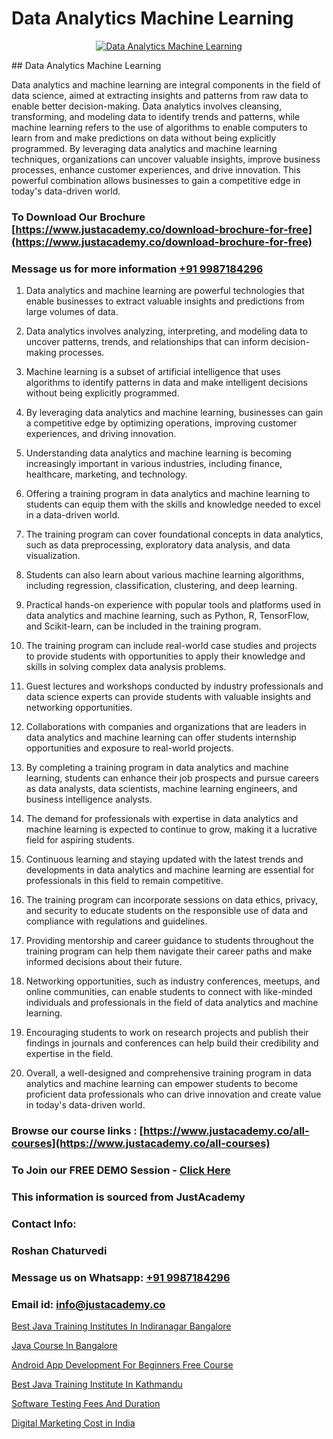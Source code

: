 # Data Analytics Machine Learning

<p align="center">
  <a href="https://justacademy.co/course-detail/machine-learning">
    <img src="https://justacademy.co/storage2/course_image/1709713428_course_image.webp" alt="Data Analytics Machine Learning">
  </a>
</p>
## Data Analytics Machine Learning

Data analytics and machine learning are integral components in the field of data science, aimed at extracting insights and patterns from raw data to enable better decision-making. Data analytics involves cleansing, transforming, and modeling data to identify trends and patterns, while machine learning refers to the use of algorithms to enable computers to learn from and make predictions on data without being explicitly programmed. By leveraging data analytics and machine learning techniques, organizations can uncover valuable insights, improve business processes, enhance customer experiences, and drive innovation. This powerful combination allows businesses to gain a competitive edge in today's data-driven world.
### To Download Our Brochure [https://www.justacademy.co/download-brochure-for-free](https://www.justacademy.co/download-brochure-for-free)
### Message us for more information [+91 9987184296](https://api.whatsapp.com/send?phone=919987184296)
1) Data analytics and machine learning are powerful technologies that enable businesses to extract valuable insights and predictions from large volumes of data.

2) Data analytics involves analyzing, interpreting, and modeling data to uncover patterns, trends, and relationships that can inform decision-making processes.

3) Machine learning is a subset of artificial intelligence that uses algorithms to identify patterns in data and make intelligent decisions without being explicitly programmed.

4) By leveraging data analytics and machine learning, businesses can gain a competitive edge by optimizing operations, improving customer experiences, and driving innovation.

5) Understanding data analytics and machine learning is becoming increasingly important in various industries, including finance, healthcare, marketing, and technology.

6) Offering a training program in data analytics and machine learning to students can equip them with the skills and knowledge needed to excel in a data-driven world.

7) The training program can cover foundational concepts in data analytics, such as data preprocessing, exploratory data analysis, and data visualization.

8) Students can also learn about various machine learning algorithms, including regression, classification, clustering, and deep learning.

9) Practical hands-on experience with popular tools and platforms used in data analytics and machine learning, such as Python, R, TensorFlow, and Scikit-learn, can be included in the training program.

10) The training program can include real-world case studies and projects to provide students with opportunities to apply their knowledge and skills in solving complex data analysis problems.

11) Guest lectures and workshops conducted by industry professionals and data science experts can provide students with valuable insights and networking opportunities.

12) Collaborations with companies and organizations that are leaders in data analytics and machine learning can offer students internship opportunities and exposure to real-world projects.

13) By completing a training program in data analytics and machine learning, students can enhance their job prospects and pursue careers as data analysts, data scientists, machine learning engineers, and business intelligence analysts.

14) The demand for professionals with expertise in data analytics and machine learning is expected to continue to grow, making it a lucrative field for aspiring students.

15) Continuous learning and staying updated with the latest trends and developments in data analytics and machine learning are essential for professionals in this field to remain competitive.

16) The training program can incorporate sessions on data ethics, privacy, and security to educate students on the responsible use of data and compliance with regulations and guidelines.

17) Providing mentorship and career guidance to students throughout the training program can help them navigate their career paths and make informed decisions about their future.

18) Networking opportunities, such as industry conferences, meetups, and online communities, can enable students to connect with like-minded individuals and professionals in the field of data analytics and machine learning.

19) Encouraging students to work on research projects and publish their findings in journals and conferences can help build their credibility and expertise in the field.

20) Overall, a well-designed and comprehensive training program in data analytics and machine learning can empower students to become proficient data professionals who can drive innovation and create value in today's data-driven world.

### Browse our course links : [https://www.justacademy.co/all-courses](https://www.justacademy.co/all-courses) 
### To Join our FREE DEMO Session - [Click Here](https://www.justacademy.co/register-for-course-demo)


### This information is sourced from JustAcademy
### Contact Info:
### Roshan Chaturvedi
### Message us on Whatsapp: [+91 9987184296](https://api.whatsapp.com/send?phone=919987184296)
### Email id: [info@justacademy.co](mailto:info@justacademy.co)
                
[Best Java Training Institutes In Indiranagar Bangalore](https://www.linkedin.com/pulse/best-java-training-institutes-indiranagar-bangalore-d4mze?trackingId=wVY8ooaFsm6Nau50N2IOMg%3D%3D&lipi=urn%3Ali%3Apage%3Ad_flagship3_company_admin%3Bjmi5U8HnRnGuyDtWTpE8KQ%3D%3D)

[Java Course In Bangalore](https://www.linkedin.com/pulse/java-course-bangalore-justacademy-chandigarh-9l1ie/)

[Android App Development For Beginners Free Course](https://medium.com/@akanshapatil/android-app-development-for-beginners-free-course-77663047b785)

[Best Java Training Institute In Kathmandu](https://medium.com/@akanshapatil/best-java-training-institute-in-kathmandu-dd2fd2fcfc05)

[Software Testing Fees And Duration](https://justacademyin.github.io/justacademy/software-testing-fees-and-duration)

[Digital Marketing Cost in India](https://justacademyin.github.io/justacademy/digital-marketing-cost-in-india)

